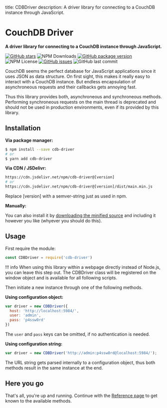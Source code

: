 title: CDBDriver
description: A driver library for connecting to a CouchDB instance through JavaScript.

# CouchDB Driver
**A driver library for connecting to a CouchDB instance through JavaScript.**

[![GitHub stars](https://img.shields.io/github/stars/mcstreetguy/cdb-driver.svg?style=social&logo=github&label=Stars)](https://github.com/MCStreetguy/cdb-driver)
![NPM Downloads](https://img.shields.io/npm/dt/cdb-driver.svg)
[![GitHub package version](https://img.shields.io/github/package-json/v/mcstreetguy/cdb-driver.svg)](https://www.npmjs.com/package/cdb-driver)
![NPM License](https://img.shields.io/npm/l/cdb-driver.svg)
[![GitHub issues](https://img.shields.io/github/issues/mcstreetguy/cdb-driver.svg)](https://github.com/MCStreetguy/cdb-driver/issues)
![GitHub last commit](https://img.shields.io/github/last-commit/mcstreetguy/cdb-driver.svg)

CouchDB seems the perfect database for JavaScript applications since it uses
JSON as data structure. On first sight, this makes it really easy to interact
with a CouchDB instance. But endless encapsulation of asynchroneous requests
and their callbacks gets annoying fast.

Thus this library provides both, asynchroneous and synchroneous methods.
Performing synchroneous requests on the main thread is deprecated and should not
be used in production environments, even if its provided by this library.

## Installation
**Via package manager:**

``` bash
$ npm install --save cdb-driver
# or
$ yarn add cdb-driver
```

**Via CDN / JSDelivr:**

``` bash
https://cdn.jsdelivr.net/npm/cdb-driver@[version]
# or
https://cdn.jsdelivr.net/npm/cdb-driver@[version]/dist/main.min.js
```
Replace [version] with a semver-string just as used in npm.

**Manually:**

You can also install it by [downloading the minified source](https://raw.githubusercontent.com/MCStreetguy/cdb-driver/master/dist/main.min.js)
and including it however you like (whyever you should do this).

## Usage
First require the module:
``` javascript
const CDBDriver = require('cdb-driver')
```

!!! info
    When using this library within a webpage directly instead of Node.js, you can leave this step out.
    The CDBDriver class will be registered on the window object and is available for all following scripts.


Then initiate a new instance through one of the following methods.

**Using configuration object:**
``` javascript
var driver = new CDBDriver({
  host: 'http://localhost:5984/',
  user: 'admin',
  pass: 'p4ssw0rd'
})
```

The `user` and `pass` keys can be omitted, if no authentication is needed.

**Using configuration string:**
``` javascript
var driver = new CDBDriver('http://admin:p4ssw0rd@localhost:5984/');
```

The URL string gets parsed internally to a configuration object, thus both
methods result in the same instance at the end.

## Here you go
That's all, you're up and running. Continue with the [Reference page](/reference) to get known to the available methods.
